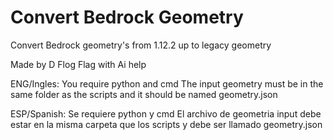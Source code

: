 # Convert Bedrock Geometry
Convert Bedrock geometry's from 1.12.2 up to legacy geometry

Made by D Flog Flag with Ai help

ENG/Ingles:
You require python and cmd
The input geometry must be in the same folder as the scripts and it should be named geometry.json

ESP/Spanish:
Se requiere python y cmd
El archivo de geometria input debe estar en la misma carpeta que los scripts y debe ser llamado geometry.json

